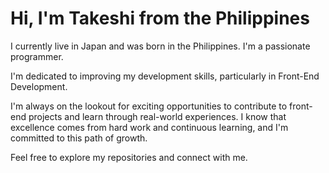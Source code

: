 <h1>Hi, I'm Takeshi from the Philippines</h1>

<p>I currently live in Japan and was born in the Philippines. I'm a passionate programmer.</p>

<p>I'm dedicated to improving my development skills, particularly in Front-End Development.</p>

<p>I'm always on the lookout for exciting opportunities to contribute to front-end projects and learn through real-world experiences. I know that excellence comes from hard work and continuous learning, and I'm committed to this path of growth.</p>

<p>Feel free to explore my repositories and connect with me.</p>

